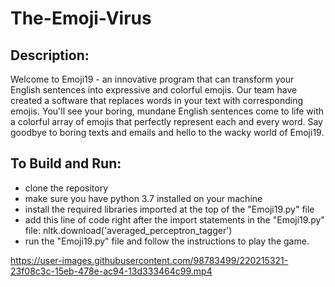 # The-Emoji-Virus

## Description:
Welcome to Emoji19 - an innovative program that can transform your English sentences into expressive and colorful emojis. Our team have created a software that replaces words in your text with corresponding emojis. You'll see your boring, mundane English sentences come to life with a colorful array of emojis that perfectly represent each and every word. Say goodbye to boring texts and emails and hello to the wacky world of Emoji19.

## To Build and Run:
- clone the repository
- make sure you have python 3.7 installed on your machine
- install the required libraries imported at the top of the "Emoji19.py" file
- add this line of code right after the import statements in the "Emoji19.py" file: nltk.download('averaged_perceptron_tagger')
- run the "Emoji19.py" file and follow the instructions to play the game.


https://user-images.githubusercontent.com/98783499/220215321-23f08c3c-15eb-478e-ac94-13d333464c99.mp4

